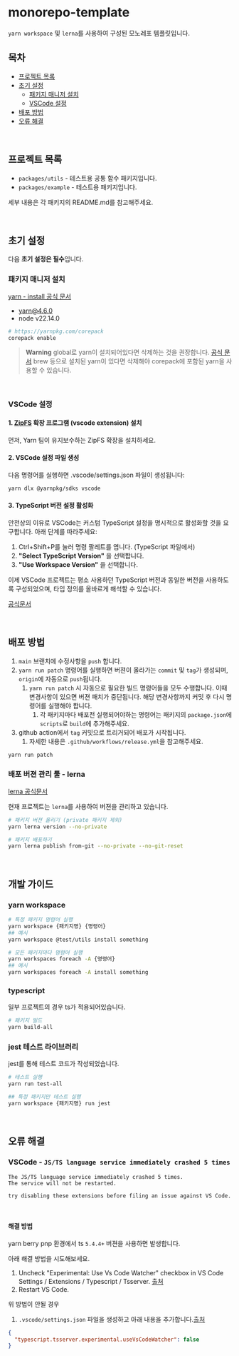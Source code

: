 # monorepo-template

`yarn workspace` 및 `lerna`를 사용하여 구성된 모노레포 템플릿입니다.

## 목차

- [프로젝트 목록](#프로젝트-목록)
- [초기 설정](#초기-설정)
  - [패키지 매니저 설치](#패키지-매니저-설치)
  - [VSCode 설정](#vscode-설정)
- [배포 방법](#배포-방법)
- [오류 해결](#오류-해결)

<br>

## 프로젝트 목록

- `packages/utils` - 테스트용 공통 함수 패키지입니다.
- `packages/example` - 테스트용 패키지입니다.

세부 내용은 각 패키지의 README.md를 참고해주세요.

<br>

## 초기 설정

다음 **초기 설정은 필수**입니다.

### 패키지 매니저 설치

[yarn - install 공식 문서](https://yarnpkg.com/getting-started/install)

- yarn@4.6.0
- node v22.14.0

```bash
# https://yarnpkg.com/corepack
corepack enable
```

> **Warning**
> global로 yarn이 설치되어있다면 삭제하는 것을 권장합니다. [공식 문서](https://yarnpkg.com/getting-started/install)
> brew 등으로 설치된 yarn이 있다면 삭제해야 corepack에 포함된 yarn을 사용할 수 있습니다.

<br>

### VSCode 설정

#### 1. [ZipFS](https://marketplace.visualstudio.com/items?itemName=arcanis.vscode-zipfs) 확장 프로그램 (vscode extension) 설치

먼저, Yarn 팀이 유지보수하는 ZipFS 확장을 설치하세요.

#### 2. VSCode 설정 파일 생성

다음 명령어를 실행하면 .vscode/settings.json 파일이 생성됩니다:

```bash
yarn dlx @yarnpkg/sdks vscode
```

#### 3. TypeScript 버전 설정 활성화

안전상의 이유로 VSCode는 커스텀 TypeScript 설정을 명시적으로 활성화할 것을 요구합니다. 아래 단계를 따라주세요:

1. Ctrl+Shift+P를 눌러 명령 팔레트를 엽니다. (TypeScript 파일에서)
2. **"Select TypeScript Version"** 을 선택합니다.
3. **"Use Workspace Version"** 을 선택합니다.

이제 VSCode 프로젝트는 평소 사용하던 TypeScript 버전과 동일한 버전을 사용하도록 구성되었으며, 타입 정의를 올바르게 해석할 수 있습니다.

[공식문서](https://yarnpkg.com/getting-started/editor-sdks#vscode)

<br>

## 배포 방법

1. `main` 브랜치에 수정사항을 `push` 합니다.
2. `yarn run patch` 명령어를 실행하면 버젼이 올라가는 `commit` 및 `tag`가 생성되며, `origin`에 자동으로 `push`됩니다.
   1. `yarn run patch` 시 자동으로 필요한 빌드 명령어들을 모두 수행합니다. 이때 변경사항이 있으면 버젼 패치가 중단됩니다. 해당 변경사항까지 커밋 후 다시 명령어를 실행해야 합니다.
      1. 각 패키지마다 배포전 실행되어야하는 명령어는 패키지의 `package.json`에 `scripts`로 `build`에 추가해주세요.
3. github action에서 `tag` 커밋으로 트리거되어 배포가 시작됩니다.
   1. 자세한 내용은 `.github/workflows/release.yml`을 참고해주세요.

```bash
yarn run patch
```

### 배포 버젼 관리 툴 - lerna

[lerna 공식문서](https://lerna.js.org/docs/getting-started)

현재 프로젝트는 `lerna`를 사용하여 버젼을 관리하고 있습니다.

```bash
# 패키지 버젼 올리기 (private 패키지 제외)
yarn lerna version --no-private

# 패키지 배포하기
yarn lerna publish from-git --no-private --no-git-reset
```

<br>

## 개발 가이드

### yarn workspace

```bash
# 특정 패키지 명령어 실행
yarn workspace {패키지명} {명령어}
## 예시
yarn workspace @test/utils install something

# 모든 패키지마다 명령어 실행
yarn workspaces foreach -A {명령어}
## 예시
yarn workspaces foreach -A install something
```

### typescript

일부 프로젝트의 경우 ts가 적용되어있습니다.

```bash
# 패키지 빌드
yarn build-all
```

### jest 테스트 라이브러리

jest를 통해 테스트 코드가 작성되었습니다.

```bash
# 테스트 실행
yarn run test-all

## 특정 패키지만 테스트 실행
yarn workspace {패키지명} run jest
```

<br>

## 오류 해결

### VSCode - `JS/TS language service immediately crashed 5 times`

```
The JS/TS language service immediately crashed 5 times.
The service will not be restarted.

try disabling these extensions before filing an issue against VS Code.
```

<br>

#### 해결 방법

yarn berry pnp 환경에서 ts `5.4.4+` 버젼을 사용하면 발생합니다.

아래 해결 방법을 시도해보세요.

1. Uncheck "Experimental: Use Vs Code Watcher" checkbox in VS Code Settings / Extensions / Typescript / Tsserver. [출처](https://github.com/microsoft/vscode/issues/212731)
2. Restart VS Code.

위 방법이 안될 경우

1. `.vscode/settings.json` 파일을 생성하고 아래 내용을 추가합니다.[출처](https://log.somni.one/tsserver-crash-on-vscode-monorepo/)

```json
{
  "typescript.tsserver.experimental.useVsCodeWatcher": false
}
```
